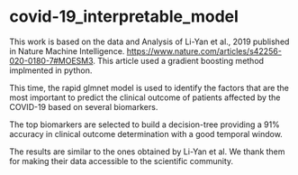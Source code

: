 # covid-19_interpretable_model

This work is based on the data and Analysis of Li-Yan et al., 2019 published in Nature Machine Intelligence. 
https://www.nature.com/articles/s42256-020-0180-7#MOESM3. This article used a gradient boosting method implmented in python.

This time, the rapid glmnet model is used to identify the factors that are the most important to predict the clinical outcome of patients affected by the COVID-19 based on several biomarkers.

The top biomarkers are selected to build a decision-tree providing a 91% accuracy in clinical outcome determination with a good temporal window. 

The results are similar to the ones obtained by Li-Yan et al. We thank them for making their data accessible to the scientific community.
